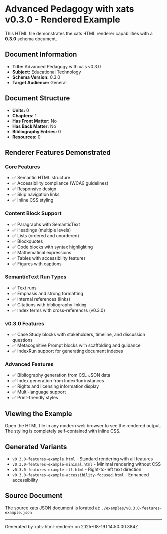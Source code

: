 # Advanced Pedagogy with xats v0.3.0 - Rendered Example

This HTML file demonstrates the xats HTML renderer capabilities with a **0.3.0** schema document.

## Document Information

- **Title:** Advanced Pedagogy with xats v0.3.0
- **Subject:** Educational Technology
- **Schema Version:** 0.3.0
- **Target Audience:** General

## Document Structure

- **Units:** 0
- **Chapters:** 1
- **Has Front Matter:** No
- **Has Back Matter:** No
- **Bibliography Entries:** 0
- **Resources:** 0

## Renderer Features Demonstrated

### Core Features
- ✅ Semantic HTML structure
- ✅ Accessibility compliance (WCAG guidelines)
- ✅ Responsive design
- ✅ Skip navigation links
- ✅ Inline CSS styling

### Content Block Support
- ✅ Paragraphs with SemanticText
- ✅ Headings (multiple levels)
- ✅ Lists (ordered and unordered)
- ✅ Blockquotes
- ✅ Code blocks with syntax highlighting
- ✅ Mathematical expressions
- ✅ Tables with accessibility features
- ✅ Figures with captions

### SemanticText Run Types
- ✅ Text runs
- ✅ Emphasis and strong formatting
- ✅ Internal references (links)
- ✅ Citations with bibliography linking
- ✅ Index terms with cross-references (v0.3.0)

### v0.3.0 Features
- ✅ Case Study blocks with stakeholders, timeline, and discussion questions
- ✅ Metacognitive Prompt blocks with scaffolding and guidance
- ✅ IndexRun support for generating document indexes

### Advanced Features
- ✅ Bibliography generation from CSL-JSON data
- ✅ Index generation from IndexRun instances
- ✅ Rights and licensing information display
- ✅ Multi-language support
- ✅ Print-friendly styles

## Viewing the Example

Open the HTML file in any modern web browser to see the rendered output. The styling is completely self-contained with inline CSS.

## Generated Variants

- `v0.3.0-features-example.html` - Standard rendering with all features
- `v0.3.0-features-example-minimal.html` - Minimal rendering without CSS
- `v0.3.0-features-example-rtl.html` - Right-to-left text direction
- `v0.3.0-features-example-accessibility-focused.html` - Enhanced accessibility

## Source Document

The source xats JSON document is located at: `./examples/v0.3.0-features-example.json`

---

Generated by xats-html-renderer on 2025-08-19T14:50:00.384Z
